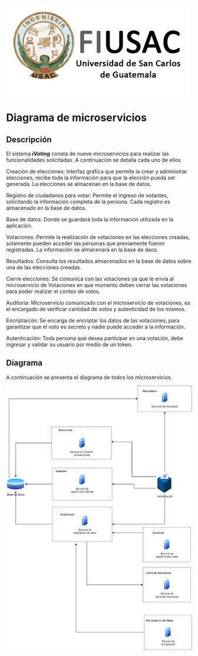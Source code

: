 ![Logo](../Img/Logo.png)

# Diagrama de microservicios

## Descripción
El sistema ***iVoting*** consta de nueve microservicios para realizar las funcionalidades solicitadas.
A continuación se detalla cada uno de ellos

Creación de elecciones: Interfaz gráfica que permite la crear y administrar elecciones, recibe toda la información para que la elección pueda ser generada. La elecciones se almacenan en la base de datos.

Registro de ciudadanos para votar: Permite el ingreso de votantes, solicitando la información completa de la persona. Cada registro es almacenado en la base de datos.

Base de datos: Donde se guardará toda la información utilizada en la aplicación.

Votaciones: Permite la realización de votaciones en las elecciones creadas, solamente pueden acceder las personas que previamente fueron registradas. La información se almacenará en la base de daos.

Resultados: Consulta los resultados almacenados en la base de datos sobre una de las elecciones creadas.

Cierre elecciones: Se comunica con las votaciones ya que le envía al microservicio de Votaciones en que momento deben cerrar las votaciones para poder realizar el conteo de votos.

Auditoria: Microservicio comunicado con el microservicio de votaciones, es el encargado de verificar cantidad de votos y autenticidad de los mismos.

Encriptaicón: Se encarga de encriptar los datos de las votaciones, para garantizar que el voto es secreto y nadie puede acceder a la información.

Autenticación: Toda persona que desea participar en una votación, debe ingresar y validar su usuario por medio de un token.
 

## Diagrama
A continuación se presenta el diagrama de todos los microservicios.

![microservicios](../Img/Microservicios.png)